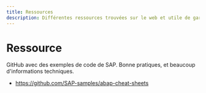 ```yaml
---
title: Ressources
description: Différentes ressources trouvées sur le web et utile de garder à l'avenir.
---
```


# Ressource

GitHub avec des exemples de code de SAP. Bonne pratiques, et beaucoup d'informations techniques.
- https://github.com/SAP-samples/abap-cheat-sheets